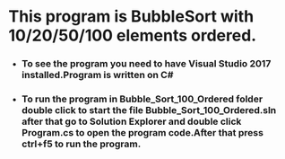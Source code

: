 ﻿# This program is BubbleSort with 10/20/50/100 elements ordered.
* ### To see the program you need to have Visual Studio 2017 installed.Program is written on C#
* ### To run the program in Bubble_Sort_100_Ordered folder double click to start the file Bubble_Sort_100_Ordered.sln after that go to Solution Explorer and double click Program.cs to open the program code.After that press ctrl+f5 to run the program.

